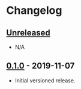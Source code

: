 # Changelog

## [Unreleased]
- N/A

## [0.1.0] - 2019-11-07
- Initial versioned release.

[Unreleased]: https://github.com/nvs/lua-stormlib/compare/v0.1.0...HEAD
[0.1.0]: https://github.com/nvs/lua-stormlib/releases/tag/v0.1.0
